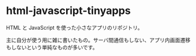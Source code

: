 # html-javascript-tinyapps

HTML と JavaScript を使った小さなアプリのリポジトリ。

主に自分が使う用に雑に書いたもの。サーバ間通信もしない、アプリ内画面遷移もしないという単純なものが多いです。
